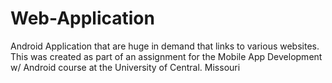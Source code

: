 # Web-Application
Android Application that are huge in demand that links to various websites. This was created as part of an assignment for the Mobile App Development w/ Android course at the University of Central. Missouri
